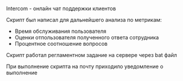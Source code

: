 Intercom - онлайн чат поддержки клиентов

Скрипт был написал для дальнейшего анализа по метрикам: 
* Время обслуживания пользователя
* Оценки отпользователя полученного ответа сотрудника
* Процентное соотношение вопросов

Скрипт работал регламентном задание на сервере через bat файл

При выполнение скрипта на почту приходило уведомление о выполнение
